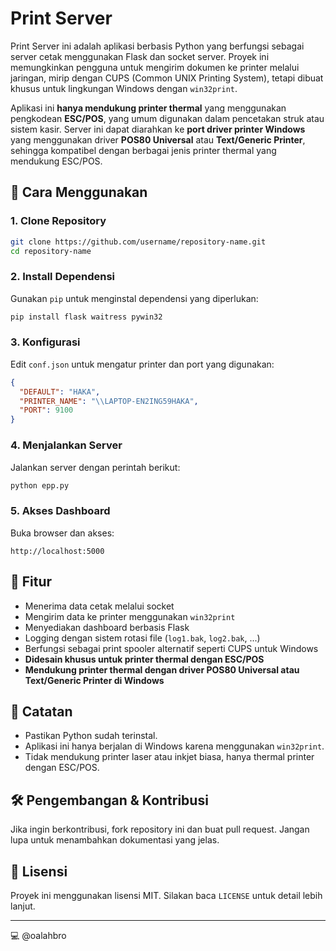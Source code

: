 # Print Server

Print Server ini adalah aplikasi berbasis Python yang berfungsi sebagai server cetak menggunakan Flask dan socket server. Proyek ini memungkinkan pengguna untuk mengirim dokumen ke printer melalui jaringan, mirip dengan CUPS (Common UNIX Printing System), tetapi dibuat khusus untuk lingkungan Windows dengan `win32print`.

Aplikasi ini **hanya mendukung printer thermal** yang menggunakan pengkodean **ESC/POS**, yang umum digunakan dalam pencetakan struk atau sistem kasir. Server ini dapat diarahkan ke **port driver printer Windows** yang menggunakan driver **POS80 Universal** atau **Text/Generic Printer**, sehingga kompatibel dengan berbagai jenis printer thermal yang mendukung ESC/POS.

## 🚀 Cara Menggunakan

### 1. **Clone Repository**

```bash
git clone https://github.com/username/repository-name.git
cd repository-name
```

### 2. **Install Dependensi**

Gunakan `pip` untuk menginstal dependensi yang diperlukan:

```bash
pip install flask waitress pywin32
```

### 3. **Konfigurasi**

Edit `conf.json` untuk mengatur printer dan port yang digunakan:

```json
{
  "DEFAULT": "HAKA",
  "PRINTER_NAME": "\\LAPTOP-EN2ING59HAKA",
  "PORT": 9100
}
```

### 4. **Menjalankan Server**

Jalankan server dengan perintah berikut:

```bash
python epp.py
```

### 5. **Akses Dashboard**

Buka browser dan akses:

```
http://localhost:5000
```

## 📜 Fitur

- Menerima data cetak melalui socket
- Mengirim data ke printer menggunakan `win32print`
- Menyediakan dashboard berbasis Flask
- Logging dengan sistem rotasi file (`log1.bak`, `log2.bak`, ...)
- Berfungsi sebagai print spooler alternatif seperti CUPS untuk Windows
- **Didesain khusus untuk printer thermal dengan ESC/POS**
- **Mendukung printer thermal dengan driver POS80 Universal atau Text/Generic Printer di Windows**

## 📌 Catatan

- Pastikan Python sudah terinstal.
- Aplikasi ini hanya berjalan di Windows karena menggunakan `win32print`.
- Tidak mendukung printer laser atau inkjet biasa, hanya thermal printer dengan ESC/POS.

## 🛠 Pengembangan & Kontribusi

Jika ingin berkontribusi, fork repository ini dan buat pull request. Jangan lupa untuk menambahkan dokumentasi yang jelas.

## 📄 Lisensi

Proyek ini menggunakan lisensi MIT. Silakan baca `LICENSE` untuk detail lebih lanjut.

---

💻 @oalahbro
